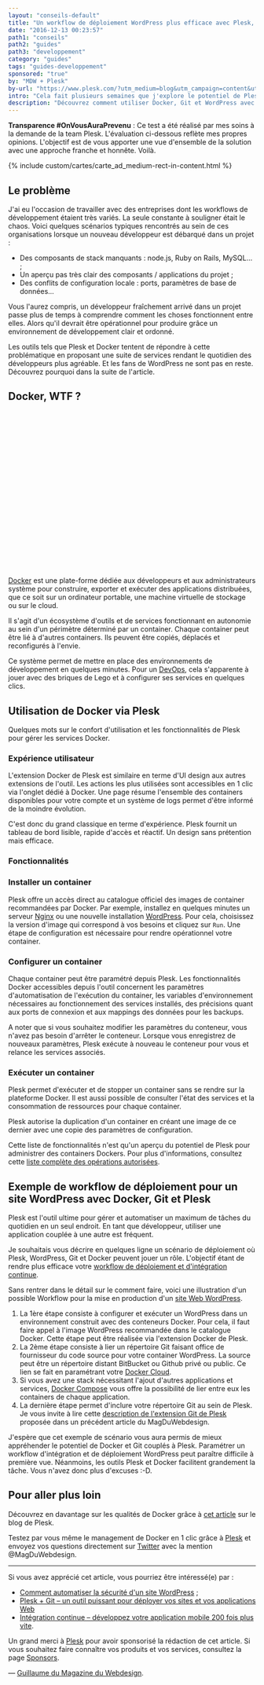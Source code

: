 ```yaml
---
layout: "conseils-default"
title: "Un workflow de déploiement WordPress plus efficace avec Plesk, Docker et Git"
date: "2016-12-13 00:23:57"
path1: "conseils"
path2: "guides"
path3: "developpement"
category: "guides"
tags: "guides-developpement"
sponsored: "true"
by: "MDW + Plesk"
by-url: "https://www.plesk.com/?utm_medium=blog&utm_campaign=content&utm_source=magazineduwebdesign"
intro: "Cela fait plusieurs semaines que j'explore le potentiel de Plesk. J'ai testé pour vous les bénéfices d'utiliser Plesk pour [automatiser la sécurité d'un site WordPress](http://www.magazineduwebdesign.com/conseils/guides/comment-automatiser-la-securite-d-un-site-wordpress/). Nous avons également vu que Plesk était adapté pour [travailler avec un répertoire Git](http://www.magazineduwebdesign.com/conseils/guides/plesk-git-un-outil-puissant-pour-deployer-vos-sites-et-applications-web/). Afin de garder le rythme, j'ai souhaité mettre à l'épreuve l'extension Docker de Plesk. L'objectif de cet article est de présenter l'outil, l'expérience utilisateur proposée, la technicité et les avantages que l'on peut en retirer en tant que développeur WordPress."
description: "Découvrez comment utiliser Docker, Git et WordPress avec l'outil Plesk."
---
```

 **Transparence #OnVousAuraPrevenu** : Ce test a été réalisé par mes soins à la demande de la team Plesk. L'évaluation ci-dessous reflète mes propres opinions. L'objectif est de vous apporter une vue d'ensemble de la solution avec une approche franche et honnête. Voilà.

{% include custom/cartes/carte_ad_medium-rect-in-content.html %}

## Le problème

J'ai eu l'occasion de travailler avec des entreprises dont les workflows de développement étaient très variés. La seule constante à souligner était le chaos. Voici quelques scénarios typiques rencontrés au sein de ces organisations lorsque un nouveau développeur est débarqué dans un projet :

- Des composants de stack manquants : node.js, Ruby on Rails, MySQL... ;
- Un aperçu pas très clair des composants / applications du projet ;
- Des conflits de configuration locale : ports, paramètres de base de données...

Vous l'aurez compris, un développeur fraîchement arrivé dans un projet passe plus de temps à comprendre comment les choses fonctionnent entre elles. Alors qu'il devrait être opérationnel pour produire grâce un environnement de développement clair et ordonné.

Les outils tels que Plesk et Docker tentent de répondre à cette problématique en proposant une suite de services rendant le quotidien des développeurs plus agréable. Et les fans de WordPress ne sont pas en reste. Découvrez pourquoi dans la suite de l'article.

## Docker, WTF ?

<svg version="1.1" id="Layer_1" xmlns="http://www.w3.org/2000/svg" xmlns:xlink="http://www.w3.org/1999/xlink" x="0px" y="0px"
	 viewBox="0 0 529 338.5" style="enable-background:new 0 0 529 338.5;" xml:space="preserve">
<style type="text/css">
	.st0{clip-path:url(#SVGID_2_);fill:#16A3C6;}
	.st1{clip-path:url(#SVGID_4_);fill:#16A3C6;}
	.st2{clip-path:url(#SVGID_6_);fill:#16A3C6;}
	.st3{clip-path:url(#SVGID_8_);fill:#269EC7;}
	.st4{clip-path:url(#SVGID_10_);fill:#16A3C6;}
	.st5{clip-path:url(#SVGID_12_);fill:#269EC7;}
	.st6{clip-path:url(#SVGID_14_);fill:#16A3C6;}
	.st7{clip-path:url(#SVGID_16_);fill:#37ACCD;}
	.st8{clip-path:url(#SVGID_18_);fill:#42B2D0;}
	.st9{clip-path:url(#SVGID_20_);fill:#37ACCD;}
	.st10{clip-path:url(#SVGID_22_);fill:#79C9DF;}
	.st11{clip-path:url(#SVGID_24_);fill:#269EC7;}
	.st12{clip-path:url(#SVGID_26_);fill:#42B2D0;}
	.st13{clip-path:url(#SVGID_28_);fill:#1D8BB7;}
	.st14{clip-path:url(#SVGID_30_);fill:#3B4D54;}
	.st15{fill:#1594CD;}
	.st16{clip-path:url(#SVGID_34_);fill:#1594CD;}
	.st17{fill:#15A2D6;}
	.st18{fill:#42B2D0;}
	.st19{fill:#3B4D54;}
	.st20{fill:#269EC7;}
	.st21{clip-path:url(#SVGID_36_);fill:#D4E6E6;}
	.st22{clip-path:url(#SVGID_38_);fill:#3B4D54;}
	.st23{clip-path:url(#SVGID_40_);fill:#BFD9DA;}
	.st24{clip-path:url(#SVGID_42_);fill:#D4E6E6;}
	.st25{clip-path:url(#SVGID_44_);fill:#25A3C9;}
	.st26{clip-path:url(#SVGID_46_);fill:#42B2D0;}
	.st27{clip-path:url(#SVGID_48_);fill:#79C9DF;}
	.st28{clip-path:url(#SVGID_50_);fill:#42B2D0;}
	.st29{clip-path:url(#SVGID_52_);fill:#79C9DF;}
</style>
<g>
	<g>
		<g>
			<defs>
				<path id="SVGID_1_" d="M118.1,273.5c-0.3,2.9-0.9,4.9-0.9,4.9c-11.8-11.8-21.5-6.6-23,0c-1.4,5.7,8.9,12.1,23.5,11.2
					c26.4-1.4,44.2,9.2,44.2,9.2H215c0,0-17.8-10.6-44.2-9.2c-14.6,0.9-25-5.5-23.5-11.2c1.7-6.9,11.5-12.1,23.2,0
					c0,0,4.6-15.8-8.9-23.3c-4.2-2.3-9.6-3.7-15.1-3.7C134.8,251.5,122.4,257.5,118.1,273.5"/>
			</defs>
			<clipPath id="SVGID_2_">
				<use xlink:href="#SVGID_1_"  style="overflow:visible;"/>
			</clipPath>
			<rect x="89.1" y="246.5" class="st0" width="130.9" height="57.3"/>
		</g>
	</g>
</g>
<g>
	<g>
		<g>
			<defs>
				<path id="SVGID_3_" d="M65,273.5c-0.3,2.9-0.9,4.9-0.9,4.9c-11.8-11.8-21.5-6.6-23,0c-1.4,5.7,8.9,12.1,23.5,11.2
					c26.4-1.4,44.2,9.2,44.2,9.2H162c0,0-17.8-10.6-44.2-9.2c-14.6,0.9-25-5.5-23.5-11.2c1.7-6.9,11.5-12.1,23.2,0
					c0,0,4.6-15.8-8.9-23.3c-4.2-2.3-9.6-3.7-15.1-3.7C81.8,251.5,69.3,257.5,65,273.5"/>
			</defs>
			<clipPath id="SVGID_4_">
				<use xlink:href="#SVGID_3_"  style="overflow:visible;"/>
			</clipPath>
			<rect x="36" y="246.5" class="st1" width="130.9" height="57.3"/>
		</g>
	</g>
</g>
<g>
	<g>
		<g>
			<defs>
				<path id="SVGID_5_" d="M171.1,273.5c-0.3,2.9-0.9,4.9-0.9,4.9c-11.8-11.8-21.5-6.6-23,0c-1.4,5.7,8.9,12.1,23.5,11.2
					c26.4-1.4,44.2,9.2,44.2,9.2H268c0,0-17.8-10.6-44.2-9.2c-14.6,0.9-25-5.5-23.5-11.2c1.7-6.9,11.5-12.1,23.2,0
					c0,0,4.6-15.8-8.9-23.3c-4.2-2.3-9.6-3.7-15.1-3.7C187.9,251.5,175.4,257.5,171.1,273.5"/>
			</defs>
			<clipPath id="SVGID_6_">
				<use xlink:href="#SVGID_5_"  style="overflow:visible;"/>
			</clipPath>
			<rect x="142.2" y="246.5" class="st2" width="130.9" height="57.3"/>
		</g>
	</g>
</g>
<g>
	<g>
		<g>
			<defs>
				<path id="SVGID_7_" d="M79.6,274.9c0.9,1,1.4,1.5,1.4,1.5C80.5,275.8,80,275.3,79.6,274.9 M16.8,289.9c7.2,6.3,20.9,9.5,39,9.5
					h53.1c0,0,24.7-17.5-1.7-16.1c-14.6,0.9-26.7,2-25.2-3.7c1.6-6.6-11.4-14.5-2.3-4.7c-3.6-3.7-13.6-13.5-24.4-19.4
					c-4.7-2.7-9.8-3.9-14.8-3.9C20.6,251.6,2.4,270.2,16.8,289.9"/>
			</defs>
			<clipPath id="SVGID_8_">
				<use xlink:href="#SVGID_7_"  style="overflow:visible;"/>
			</clipPath>
			<rect x="6.6" y="246.6" class="st3" width="117.7" height="57.8"/>
		</g>
	</g>
</g>
<g>
	<g>
		<g>
			<defs>
				<path id="SVGID_9_" d="M327.5,255.1c-13.5,7.5-8.9,23.3-8.9,23.3c11.8-12.1,21.5-6.9,23.2,0c1.4,5.7-8.9,12.1-23.5,11.2
					c-26.4-1.4-44.2,9.2-44.2,9.2h53.1c0,0,17.8-10.6,44.2-9.2c14.6,0.9,25-5.5,23.5-11.2c-1.4-6.6-11.2-11.8-23,0
					c0,0-0.6-2-0.9-4.9c-4.3-16-16.8-22-28.5-22C337.1,251.5,331.8,252.8,327.5,255.1"/>
			</defs>
			<clipPath id="SVGID_10_">
				<use xlink:href="#SVGID_9_"  style="overflow:visible;"/>
			</clipPath>
			<rect x="269.2" y="246.5" class="st4" width="130.9" height="57.3"/>
		</g>
	</g>
</g>
<g>
	<g>
		<g>
			<defs>
				<path id="SVGID_11_" d="M340.1,240.8c-20.4,11.2-13.5,35.3-13.5,35.3c18.1-18.1,32.7-10.3,35,0c2,8.6-13.5,18.1-35.9,16.9
					c-40.2-2.3-67.4,14.1-67.4,14.1H339c0,0,27.3-16.4,67.4-14.1c22.1,1.1,37.9-8.3,35.9-16.9c-2-10-16.6-17.8-34.7,0
					c0,0-0.9-2.9-1.1-7.5c-6.4-24.3-25.3-33.5-43.1-33.5C354.9,235.2,346.6,237.3,340.1,240.8"/>
			</defs>
			<clipPath id="SVGID_12_">
				<use xlink:href="#SVGID_11_"  style="overflow:visible;"/>
			</clipPath>
			<rect x="253.4" y="230.2" class="st5" width="194.1" height="81.9"/>
		</g>
	</g>
</g>
<g>
	<g>
		<g>
			<defs>
				<path id="SVGID_13_" d="M274.4,255.1c-13.5,7.5-8.9,23.3-8.9,23.3c11.8-12.1,21.5-6.9,23.2,0c1.4,5.7-8.9,12.1-23.5,11.2
					c-26.4-1.4-44.2,9.2-44.2,9.2h53.1c0,0,17.8-10.6,44.2-9.2c14.6,0.9,25-5.5,23.5-11.2c-1.4-6.6-11.2-11.8-23,0
					c0,0-0.6-2-0.9-4.9c-4.3-16-16.8-22-28.5-22C284,251.5,278.7,252.8,274.4,255.1"/>
			</defs>
			<clipPath id="SVGID_14_">
				<use xlink:href="#SVGID_13_"  style="overflow:visible;"/>
			</clipPath>
			<rect x="216.1" y="246.5" class="st6" width="130.9" height="57.3"/>
		</g>
	</g>
</g>
<g>
	<g>
		<g>
			<defs>
				<path id="SVGID_15_" d="M69.5,292.9c0,2.3-0.6,4-0.6,4c-9.8-10-17.8-5.7-19.2,0.3c-1.1,4.9,7.5,10,19.8,9.5
					c22.1-1.1,37,7.8,37,7.8H151c0,0-14.9-8.9-37-7.8c-12.3,0.6-20.9-4.6-19.8-9.5c1.4-5.7,9.5-10,19.2,0c0,0,3.7-13.2-7.5-19.5
					c-3.6-2-8.1-3.1-12.8-3.1C83.3,274.6,73,279.6,69.5,292.9"/>
			</defs>
			<clipPath id="SVGID_16_">
				<use xlink:href="#SVGID_15_"  style="overflow:visible;"/>
			</clipPath>
			<rect x="44.6" y="269.6" class="st7" width="111.4" height="49.9"/>
		</g>
	</g>
</g>
<g>
	<g>
		<g>
			<defs>
				<path id="SVGID_17_" d="M32,292.9c0,2.3-0.6,4-0.6,4c-9.8-10-17.8-5.7-19.2,0.3c-1.1,4.9,7.5,10,19.8,9.5
					c22.1-1.1,37,7.8,37,7.8h44.5c0,0-14.9-8.9-37-7.8c-12.3,0.6-20.9-4.6-19.8-9.5c1.4-5.7,9.5-10,19.2,0c0,0,3.7-13.2-7.5-19.5
					c-3.6-2-8.1-3.1-12.8-3.1C45.9,274.6,35.5,279.6,32,292.9"/>
			</defs>
			<clipPath id="SVGID_18_">
				<use xlink:href="#SVGID_17_"  style="overflow:visible;"/>
			</clipPath>
			<rect x="7.1" y="269.6" class="st8" width="111.4" height="49.9"/>
		</g>
	</g>
</g>
<g>
	<g>
		<g>
			<defs>
				<path id="SVGID_19_" d="M112.6,294.2c0,2.3-0.6,4-0.6,4c-10-10-18.1-5.7-19.2,0.3c-1.1,4.9,7.5,10,19.8,9.5
					c22.1-1.1,37,7.8,37,7.8h44.5c0,0-14.9-8.9-37-7.8c-12.3,0.6-20.9-4.6-19.8-9.5c1.4-5.7,9.5-10,19.2,0c0,0,3.7-13.2-7.5-19.5
					c-3.6-2-8.1-3.1-12.8-3.1C126.5,275.8,116.1,280.8,112.6,294.2"/>
			</defs>
			<clipPath id="SVGID_20_">
				<use xlink:href="#SVGID_19_"  style="overflow:visible;"/>
			</clipPath>
			<rect x="87.7" y="270.8" class="st9" width="111.4" height="49.9"/>
		</g>
	</g>
</g>
<g>
	<g>
		<g>
			<defs>
				<path id="SVGID_21_" d="M25.6,274.8c-16.8,0-32.4,15.5-20.2,31.9c6,5.2,17.8,7.8,32.7,7.8h44.5c0,0-14.9-8.9-37-7.8
					c-12.3,0.6-20.9-4.6-19.8-9.5c1.4-5.7,9.5-10,19.2,0c0,0,3.7-13.2-7.5-19.5C33.8,275.7,29.7,274.8,25.6,274.8L25.6,274.8"/>
			</defs>
			<clipPath id="SVGID_22_">
				<use xlink:href="#SVGID_21_"  style="overflow:visible;"/>
			</clipPath>
			<rect x="-3.9" y="269.8" class="st10" width="91.6" height="49.7"/>
		</g>
	</g>
</g>
<g>
	<g>
		<g>
			<defs>
				<path id="SVGID_23_" d="M287.9,264.9c-16.4,9.2-10.6,29-10.6,29c14.3-14.9,26.1-8.6,28.1,0c1.7,7.2-10.9,14.9-28.7,14.1
					c-32.1-1.7-53.7,11.5-53.7,11.5h64.6c0,0,22.7-9.5,54.5-7.8c17.8,1.1,29.6-10.6,27.8-17.8c-2.3-8.6-14.1-14.9-28.4,0
					c0,0-0.6-2.6-0.9-6c-5.2-20-20.4-27.5-34.5-27.5C299.5,260.3,293,262,287.9,264.9"/>
			</defs>
			<clipPath id="SVGID_24_">
				<use xlink:href="#SVGID_23_"  style="overflow:visible;"/>
			</clipPath>
			<rect x="218.1" y="255.3" class="st11" width="157.1" height="69.1"/>
		</g>
	</g>
</g>
<g>
	<g>
		<g>
			<defs>
				<path id="SVGID_25_" d="M251.8,279c-11.2,6.3-7.5,19.5-7.5,19.5c9.8-10,17.8-5.7,19.2,0c1.1,4.9-7.5,10-19.8,9.5
					c-22.1-1.1-37,7.8-37,7.8h44.5c0,0,14.9-8.9,37-7.8c12.3,0.6,20.9-4.6,19.8-9.5c-1.4-6-9.5-10.3-19.2-0.3c0,0-0.6-1.7-0.6-4
					c-3.5-13.4-13.9-18.4-23.6-18.4C259.9,275.8,255.3,277,251.8,279"/>
			</defs>
			<clipPath id="SVGID_26_">
				<use xlink:href="#SVGID_25_"  style="overflow:visible;"/>
			</clipPath>
			<rect x="201.7" y="270.8" class="st12" width="111.4" height="49.9"/>
		</g>
	</g>
</g>
<g>
	<g>
		<g>
			<defs>
				<path id="SVGID_27_" d="M40,198.9c2,14.9,6.3,29,12.9,41.6l3.7,6.9c2.3,4,4.9,7.8,7.7,11.5c13.5,0.9,25.5,1.1,37,0.9
					c22.1-0.6,40.2-3.2,53.9-7.8c2-0.6,4.3,0.3,4.9,2.3c0.6,2-0.3,4.3-2.3,4.9c-1.7,0.6-3.7,1.1-5.7,1.7
					c-10.9,3.2-23.2,5.2-38.2,6.3h-2c-5.7,0.3-12.1,0.6-18.6,0.6c-7.2,0-14.3,0-22.1-0.6c27,30.4,69.7,48.8,122.5,48.8
					c96.1,0,179.6-36.5,228.1-117.2L40,198.9L40,198.9z"/>
			</defs>
			<clipPath id="SVGID_28_">
				<use xlink:href="#SVGID_27_"  style="overflow:visible;"/>
			</clipPath>
			<rect x="35" y="193.9" class="st13" width="391.9" height="127.2"/>
		</g>
	</g>
</g>
<g>
	<g>
		<g>
			<defs>
				<path id="SVGID_29_" d="M226.8,1v52H125.5v50.8H75v51.7H31.7l-0.6,7.8c-0.4,5-0.7,9.9-0.7,14.9v0.2c0,20.5,3.9,40.9,12.4,59.6
					l4.6,9.2l0.6,0.9c31,53.1,86.1,75.5,145.8,75.5c115.9,0,211.2-51.7,255.1-161.1c29.6,1.7,59.4-6.9,73.7-35l3.7-7.2l-6.9-4
					c-16.9-9.8-39.6-11.2-58.8-5.5c-2.6-20.4-15.8-38.2-31.8-51.1l-6.3-5.2l-5.5,6c-10.6,12.3-13.8,33-12.3,48.8
					c0.9,11.5,4.6,23.3,11.8,32.7c-5.5,3.2-11.8,5.7-17.2,7.8c-11.2,4-23.5,6-35.3,6h-25.5v-51.7H288l-0.3-0.3V1H226.8z"/>
			</defs>
			<clipPath id="SVGID_30_">
				<use xlink:href="#SVGID_29_"  style="overflow:visible;"/>
			</clipPath>
			<rect x="25.5" y="-4" class="st14" width="505.9" height="332.5"/>
		</g>
	</g>
</g>
<g>
	<g>
		<g>
			<path id="SVGID_31_" class="st15" d="M429.1,143.4c-12.3,10.9-38.4,21-65.1,21H39.5c-2.6,27.9,2.3,53.4,13.5,75.5l3.7,6.9
				c2.3,4,4.9,7.8,7.7,11.5c13.5,0.9,25.5,1.1,37,0.9c22.1-0.6,40.2-3.2,53.9-7.8c2-0.6,4.3,0.3,4.9,2.3c0.6,2-0.3,4.3-2.3,4.9
				c-1.7,0.6-3.7,1.1-5.7,1.7c-10.9,3.2-22.4,5.2-37.3,6H114h-1.7c-5.7,0.3-12.3,0.3-18.7,0.3c-7.2,0-14.1,0-21.8-0.6h-0.3
				c27,30.4,69.4,48.5,122.2,48.5c112.2,0,207.4-49.7,249.3-161.4c29.8,3.2,58.5-4.6,71.7-30.1c-20.7-11.2-47.6-7.5-62.8,0.3
				c3.4-26.4-16.4-47.1-28.7-57.1C409.3,82.6,407,125.3,429.1,143.4"/>
		</g>
		<g>
			<defs>
				<path id="SVGID_32_" d="M429.1,143.4c-12.3,10.9-38.4,21-65.1,21H39.5c-2.6,27.9,2.3,53.4,13.5,75.5l3.7,6.9
					c2.3,4,4.9,7.8,7.7,11.5c13.5,0.9,25.5,1.1,37,0.9c22.1-0.6,40.2-3.2,53.9-7.8c2-0.6,4.3,0.3,4.9,2.3c0.6,2-0.3,4.3-2.3,4.9
					c-1.7,0.6-3.7,1.1-5.7,1.7c-10.9,3.2-22.4,5.2-37.3,6H114h-1.7c-5.7,0.3-12.3,0.3-18.7,0.3c-7.2,0-14.1,0-21.8-0.6h-0.3
					c27,30.4,69.4,48.5,122.2,48.5c112.2,0,207.4-49.7,249.3-161.4c29.8,3.2,58.5-4.6,71.7-30.1c-20.7-11.2-47.6-7.5-62.8,0.3
					c3.4-26.4-16.4-47.1-28.7-57.1C409.3,82.6,407,125.3,429.1,143.4"/>
			</defs>
			<clipPath id="SVGID_34_">
				<use xlink:href="#SVGID_32_"  style="overflow:visible;"/>
			</clipPath>
			<rect x="33.8" y="61.2" class="st16" width="486.1" height="258.4"/>
		</g>
	</g>
</g>
<g>
	<g>
		<g>
			<path id="SVGID_33_" class="st17" d="M113.8,266.6c0.1,0,0.2,0,0.2,0c-0.2-0.1-0.4-0.2-0.5-0.3L113.8,266.6z M429.1,143.4
				c-12.3,10.9-38.4,21-65.1,21H58.7c-1.4,42.8,14.6,74.9,42.5,94.8c22.1-0.6,40.2-3.2,53.9-7.8c2-0.6,4.3,0.3,4.9,2.3
				s-0.3,4.3-2.3,4.9c-1.7,0.6-3.7,1.1-5.7,1.7c-10.8,3.1-23.1,5.4-37.9,6.3c38.1,19.2,93.3,19.1,156.4-5.2
				c71.2-27.3,137.4-79.5,183.6-139c-0.9,0.9-1.4,0.9-2,0.9c3.4-26.4-16.4-47.1-28.7-57.1C409.3,82.6,407,125.3,429.1,143.4"/>
		</g>
	</g>
</g>
<rect x="235.5" y="9.9" class="st18" width="43.9" height="43.6"/>
<rect x="239.1" y="13" class="st19" width="3.4" height="36.8"/>
<rect x="245.7" y="13" class="st19" width="3.7" height="36.8"/>
<rect x="252.3" y="13" class="st19" width="3.7" height="36.8"/>
<rect x="258.9" y="13" class="st19" width="3.7" height="36.8"/>
<rect x="265.5" y="13" class="st19" width="3.7" height="36.8"/>
<rect x="272.4" y="13" class="st19" width="3.4" height="36.8"/>
<rect x="134.2" y="62.6" class="st20" width="43.9" height="43.6"/>
<rect x="137.8" y="64.9" class="st19" width="3.4" height="36.8"/>
<rect x="144.4" y="64.9" class="st19" width="3.7" height="36.8"/>
<rect x="151" y="64.9" class="st19" width="3.7" height="36.8"/>
<rect x="157.6" y="64.9" class="st19" width="3.7" height="36.8"/>
<rect x="164.2" y="64.9" class="st19" width="3.7" height="36.8"/>
<rect x="171.1" y="64.9" class="st19" width="3.4" height="36.8"/>
<rect x="134.2" y="113.2" class="st18" width="43.9" height="43.9"/>
<rect x="137.8" y="115.9" class="st19" width="3.4" height="36.8"/>
<rect x="144.4" y="115.9" class="st19" width="3.7" height="36.8"/>
<rect x="151" y="115.9" class="st19" width="3.7" height="36.8"/>
<rect x="157.6" y="115.9" class="st19" width="3.7" height="36.8"/>
<rect x="164.2" y="115.9" class="st19" width="3.7" height="36.8"/>
<rect x="171.1" y="115.9" class="st19" width="3.4" height="36.8"/>
<rect x="83.7" y="113.2" class="st20" width="43.9" height="43.9"/>
<rect x="87.6" y="115.9" class="st19" width="3.4" height="36.8"/>
<rect x="94.2" y="115.9" class="st19" width="3.7" height="36.8"/>
<rect x="100.8" y="115.9" class="st19" width="3.7" height="36.8"/>
<rect x="107.4" y="115.9" class="st19" width="3.7" height="36.8"/>
<rect x="114" y="115.9" class="st19" width="3.7" height="36.8"/>
<rect x="120.9" y="115.9" class="st19" width="3.4" height="36.8"/>
<rect x="185" y="62.6" class="st18" width="43.9" height="43.6"/>
<rect x="188" y="64.9" class="st19" width="3.4" height="36.8"/>
<rect x="194.6" y="64.9" class="st19" width="3.7" height="36.8"/>
<rect x="201.2" y="64.9" class="st19" width="3.7" height="36.8"/>
<rect x="207.8" y="64.9" class="st19" width="3.7" height="36.8"/>
<rect x="214.4" y="64.9" class="st19" width="3.7" height="36.8"/>
<rect x="221.3" y="64.9" class="st19" width="3.4" height="36.8"/>
<rect x="185" y="113.2" class="st20" width="43.9" height="43.9"/>
<rect x="188.4" y="115.9" class="st19" width="3.4" height="36.8"/>
<rect x="195" y="115.9" class="st19" width="3.7" height="36.8"/>
<rect x="201.6" y="115.9" class="st19" width="3.7" height="36.8"/>
<rect x="208.2" y="115.9" class="st19" width="3.7" height="36.8"/>
<rect x="214.8" y="115.9" class="st19" width="3.7" height="36.8"/>
<rect x="221.7" y="115.9" class="st19" width="3.4" height="36.8"/>
<rect x="235.5" y="62.6" class="st20" width="43.9" height="43.6"/>
<rect x="239.1" y="65.6" class="st19" width="3.4" height="36.8"/>
<rect x="245.7" y="65.6" class="st19" width="3.7" height="36.8"/>
<rect x="252.3" y="65.6" class="st19" width="3.7" height="36.8"/>
<rect x="258.9" y="65.6" class="st19" width="3.7" height="36.8"/>
<rect x="265.5" y="65.6" class="st19" width="3.7" height="36.8"/>
<rect x="272.4" y="65.6" class="st19" width="3.4" height="36.8"/>
<rect x="235.5" y="113.2" class="st18" width="43.9" height="43.9"/>
<rect x="239.1" y="115.9" class="st19" width="3.4" height="36.8"/>
<rect x="245.7" y="115.9" class="st19" width="3.7" height="36.8"/>
<rect x="252.3" y="115.9" class="st19" width="3.7" height="36.8"/>
<rect x="258.9" y="115.9" class="st19" width="3.7" height="36.8"/>
<rect x="265.5" y="115.9" class="st19" width="3.7" height="36.8"/>
<rect x="272.4" y="115.9" class="st19" width="3.4" height="36.8"/>
<rect x="286.3" y="113.2" class="st20" width="43.9" height="43.9"/>
<rect x="289.4" y="115.9" class="st19" width="3.4" height="36.8"/>
<rect x="296" y="115.9" class="st19" width="3.7" height="36.8"/>
<rect x="302.6" y="115.9" class="st19" width="3.7" height="36.8"/>
<rect x="309.2" y="115.9" class="st19" width="3.7" height="36.8"/>
<rect x="315.8" y="115.9" class="st19" width="3.7" height="36.8"/>
<rect x="322.6" y="115.9" class="st19" width="3.4" height="36.8"/>
<g>
	<g>
		<g>
			<defs>
				<path id="SVGID_35_" d="M163.4,239.9c0,6.6,5.5,12.1,12.1,12.1s12.1-5.5,12.1-12.1s-5.5-12.1-12.1-12.1
					C168.6,227.9,163.4,233.3,163.4,239.9"/>
			</defs>
			<clipPath id="SVGID_36_">
				<use xlink:href="#SVGID_35_"  style="overflow:visible;"/>
			</clipPath>
			<rect x="158.4" y="222.9" class="st21" width="34.1" height="34.1"/>
		</g>
	</g>
</g>
<g>
	<g>
		<g>
			<defs>
				<path id="SVGID_37_" d="M166.8,240.5c0,4.6,3.7,8.6,8.6,8.6c4.6,0,8.6-3.7,8.6-8.6c0-1.4-0.3-2.3-0.6-3.4
					c-0.6,0.9-1.7,1.7-3.2,1.7c-1.7,0-3.4-1.4-3.4-3.4c0-1.4,0.6-2.6,1.7-3.2c-0.9-0.3-2-0.6-3.2-0.6
					C170.6,231.6,166.8,235.3,166.8,240.5"/>
			</defs>
			<clipPath id="SVGID_38_">
				<use xlink:href="#SVGID_37_"  style="overflow:visible;"/>
			</clipPath>
			<rect x="161.8" y="226.6" class="st22" width="27.2" height="27.5"/>
		</g>
	</g>
</g>
<g>
	<g>
		<g>
			<defs>
				<path id="SVGID_39_" d="M111.8,266.9c-5.7,0.3-12.1,0.6-18.4,0.6c-7.5,0-15.2-0.3-23.5-0.6c27.5,27.6,61.4,48.8,123.9,49.1
					c4.6-0.3,9.2-0.3,13.8-0.3c-30.1-14.4-46.5-33.6-55.7-54.8C140.7,264,127.5,266,111.8,266.9"/>
			</defs>
			<clipPath id="SVGID_40_">
				<use xlink:href="#SVGID_39_"  style="overflow:visible;"/>
			</clipPath>
			<rect x="64.9" y="255.9" class="st23" width="147.7" height="65.1"/>
		</g>
	</g>
</g>
<g>
	<g>
		<g>
			<defs>
				<path id="SVGID_41_" d="M111.8,266.9c10.9,5.7,26.1,11.5,51.4,13.5c-4-5.7-8-12.6-11.2-19.5C140.7,264,127.3,266,111.8,266.9"/>
			</defs>
			<clipPath id="SVGID_42_">
				<use xlink:href="#SVGID_41_"  style="overflow:visible;"/>
			</clipPath>
			<rect x="106.8" y="255.9" class="st24" width="61.4" height="29.5"/>
		</g>
	</g>
</g>
<g>
	<g>
		<g>
			<defs>
				<path id="SVGID_43_" d="M199,317.8c-0.3,2.1-0.9,3.6-0.9,3.6c-12.4-9-22.7-5.2-24.5,0c-1.5,4.2,9.5,9,24.8,8.4
					c27.8-1,47,6.9,47,6.9h56.1c0,0-18.9-8.2-47-6.9c-15.4,0.6-25.7-4-24.8-8.4c1.8-9.4,10.9-14.4,21.3-8.8
					c-1.2-4.4-6.2-10.1-17.1-12.1c-1.7-0.3-3.6-0.5-5.6-0.5C217.5,300,203.8,305,199,317.8"/>
			</defs>
			<clipPath id="SVGID_44_">
				<use xlink:href="#SVGID_43_"  style="overflow:visible;"/>
			</clipPath>
			<rect x="168.3" y="296.3" class="st25" width="138.3" height="44"/>
		</g>
	</g>
</g>
<g>
	<g>
		<g>
			<defs>
				<path id="SVGID_45_" d="M164.6,314.2c-0.2,2.5-0.7,4.2-0.7,4.2c-10.7-10.2-19.2-5.7-20.4,0c-1.2,5,8,10.7,20.9,10
					c23.7-1.5,39.6,8.2,39.6,8.2h47.4c0,0-16.2-9.5-39.6-8.2c-13,0.7-22.2-5-20.9-10c1.5-6.2,10.2-10.7,20.7,0c0,0,4-14.2-8-20.7
					c-3.8-2-8.6-3.2-13.6-3.2C179.4,294.6,168.3,299.9,164.6,314.2"/>
			</defs>
			<clipPath id="SVGID_46_">
				<use xlink:href="#SVGID_45_"  style="overflow:visible;"/>
			</clipPath>
			<rect x="138.9" y="290.2" class="st26" width="116.7" height="50.8"/>
		</g>
	</g>
</g>
<g>
	<g>
		<g>
			<defs>
				<path id="SVGID_47_" d="M134.1,326.9c7.5,6.6,21.5,9.8,40.2,9.8h54.5c0,0-18.7-10.9-45.6-9.5c-14.9,0.9-25.5-5.7-24.1-11.5
					c1.7-7.2,11.8-12.3,23.8,0c0,0,4.6-16.4-9.2-23.8c-4.8-2.6-10-3.7-15.1-3.7C138.2,288.2,119.2,306.9,134.1,326.9"/>
			</defs>
			<clipPath id="SVGID_48_">
				<use xlink:href="#SVGID_47_"  style="overflow:visible;"/>
			</clipPath>
			<rect x="123.8" y="283.2" class="st27" width="110" height="58.5"/>
		</g>
	</g>
</g>
<g>
	<g>
		<g>
			<defs>
				<path id="SVGID_49_" d="M334.7,277.5c-12.9,7.2-8.6,22.1-8.6,22.1c11.2-11.5,20.7-6.6,22.1,0c1.4,5.5-8.6,11.5-22.7,10.6
					c-25.2-1.4-42.5,8.9-42.5,8.9h50.8c0,0,17.2-10.3,42.5-8.9c14.1,0.9,23.8-5.2,22.7-10.6c-1.4-6.9-10.6-11.5-22.1,0
					c0,0-0.6-2-0.6-4.6c-4.1-15.3-16-21.1-27.1-21.1C343.8,274,338.7,275.3,334.7,277.5"/>
			</defs>
			<clipPath id="SVGID_50_">
				<use xlink:href="#SVGID_49_"  style="overflow:visible;"/>
			</clipPath>
			<rect x="278" y="269" class="st28" width="126" height="55.2"/>
		</g>
	</g>
</g>
<g>
	<g>
		<g>
			<defs>
				<path id="SVGID_51_" d="M378.5,277.5c-12.9,7.2-8.6,22.1-8.6,22.1c11.2-11.5,20.7-6.6,22.1,0c1.4,5.5-8.6,11.5-22.7,10.6
					c-25.2-1.4-42.5,8.9-42.5,8.9h50.8c17.2,0,30.7-3.2,37.6-8.9c14-18.6-3.6-36.3-22.6-36.3C387.8,274,383,275.1,378.5,277.5"/>
			</defs>
			<clipPath id="SVGID_52_">
				<use xlink:href="#SVGID_51_"  style="overflow:visible;"/>
			</clipPath>
			<rect x="321.8" y="269" class="st29" width="103.4" height="55.2"/>
		</g>
	</g>
</g>
</svg>

[Docker](https://www.docker.com/) est une plate-forme dédiée aux développeurs et aux administrateurs système pour construire, exporter et exécuter des applications distribuées, que ce soit sur un ordinateur portable, une machine virtuelle de stockage ou sur le cloud.

Il s'agit d'un écosystème d'outils et de services fonctionnant en autonomie au sein d'un périmètre déterminé par un container. Chaque container peut être lié à d'autres containers. Ils peuvent être copiés, déplacés et reconfigurés à l'envie.

Ce système permet de mettre en place des environnements de développement en quelques minutes. Pour un [DevOps](https://en.wikipedia.org/wiki/DevOps), cela s'apparente à jouer avec des briques de Lego et à configurer ses services en quelques clics.

## Utilisation de Docker via Plesk

Quelques mots sur le confort d'utilisation et les fonctionnalités de Plesk pour gérer les services Docker.

### Expérience utilisateur

L'extension Docker de Plesk est similaire en terme d'UI design aux autres extensions de l'outil. Les actions les plus utilisées sont accessibles en 1 clic via l'onglet dédié à Docker. Une page résume l'ensemble des containers disponibles pour votre compte et un système de logs permet d'être informé de la moindre évolution.

C'est donc du grand classique en terme d'expérience. Plesk fournit un tableau de bord lisible, rapide d'accès et réactif. Un design sans prétention mais efficace.

### Fonctionnalités

### Installer un container

Plesk offre un accès direct au catalogue officiel des images de container recommandées par Docker. Par exemple, installez en quelques minutes un serveur [Nginx](https://hub.docker.com/_/nginx/) ou une nouvelle installation [WordPress](https://hub.docker.com/_/wordpress/). Pour cela, choisissez la version d'image qui correspond à vos besoins et cliquez sur `Run`. Une étape de configuration est nécessaire pour rendre opérationnel votre container.

### Configurer un container

Chaque container peut être paramétré depuis Plesk. Les fonctionnalités Docker accessibles depuis l'outil concernent les paramètres d'automatisation de l'exécution du container, les variables d'environnement nécessaires au fonctionnement des services installés, des précisions quant aux ports de connexion et aux mappings des données pour les backups.

A noter que si vous souhaitez modifier les paramètres du conteneur, vous n'avez pas besoin d'arrêter le conteneur. Lorsque vous enregistrez de nouveaux paramètres, Plesk exécute à nouveau le conteneur pour vous et relance les services associés.

### Exécuter un container

Plesk permet d'exécuter et de stopper un container sans se rendre sur la plateforme Docker. Il est aussi possible de consulter l'état des services et la consommation de ressources pour chaque container.

Plesk autorise la duplication d'un container en créant une image de ce dernier avec une copie des paramètres de configuration.

Cette liste de fonctionnalités n'est qu'un aperçu du potentiel de Plesk pour administrer des containers Dockers. Pour plus d'informations, consultez cette [liste complète des opérations autorisées](https://docs.plesk.com/en-US/onyx/administrator-guide/plesk-administration/using-docker.75823/#o77135).

## Exemple de workflow de déploiement pour un site WordPress avec Docker, Git et Plesk

Plesk est l'outil ultime pour gérer et automatiser un maximum de tâches du quotidien en un seul endroit. En tant que développeur, utiliser une application couplée à une autre est fréquent.

Je souhaitais vous décrire en quelques ligne un scénario de déploiement où Plesk, WordPress, Git et Docker peuvent jouer un rôle. L'objectif étant de rendre plus efficace votre [workflow de déploiement et d'intégration continue](http://www.magazineduwebdesign.com/conseils/guides/integration-continue-application-mobile/).

Sans rentrer dans le détail sur le comment faire, voici une illustration d'un possible Workflow pour la mise en production d'un [site Web WordPress](http://www.magazineduwebdesign.com/conseils/guides/creer-portfolio-graphiste-wordpress/).

1. La 1ère étape consiste à configurer et exécuter un WordPress dans un environnement construit avec des conteneurs Docker. Pour cela, il faut faire appel à l'image WordPress recommandée dans le catalogue Docker. Cette étape peut être réalisée via l'extension Docker de Plesk.
2. La 2ème étape consiste à lier un répertoire Git faisant office de fournisseur du code source pour votre container WordPress. La source peut être un répertoire distant BitBucket ou Github privé ou public. Ce lien se fait en paramétrant votre [Docker Cloud](https://docs.docker.com/docker-cloud/builds/link-source/).
3. Si vous avez une stack nécessitant l'ajout d'autres applications et services, [Docker Compose](https://docs.docker.com/compose/overview/) vous offre la possibilité de lier entre eux les containers de chaque application.
4. La dernière étape permet d'inclure votre répertoire Git au sein de Plesk. Je vous invite à lire cette [description de l'extension Git de Plesk](http://www.magazineduwebdesign.com/conseils/guides/plesk-git-un-outil-puissant-pour-deployer-vos-sites-et-applications-web/) proposée dans un précédent article du MagDuWebdesign.

J'espère que cet exemple de scénario vous aura permis de mieux appréhender le potentiel de Docker et Git couplés à Plesk. Paramétrer un workflow d'intégration et de déploiement WordPress peut paraître difficile à première vue. Néanmoins, les outils Plesk et Docker facilitent grandement la tâche. Vous n'avez donc plus d'excuses :-D.

## Pour aller plus loin

Découvrez en davantage sur les qualités de Docker grâce à [cet article](https://www.plesk.com/blog/docker-containers-explained/) sur le blog de Plesk.

Testez par vous même le management de Docker en 1 clic grâce à [Plesk](https://www.plesk.com/?utm_medium=blog&utm_campaign=content&utm_source=magazineduwebdesign) et envoyez vos questions directement sur [Twitter](https://twitter.com) avec la mention @MagDuWebdesign.

---

Si vous avez apprécié cet article, vous pourriez être intéressé(e) par :

-  [Comment automatiser la sécurité d'un site WordPress](http://www.magazineduwebdesign.com/conseils/guides/comment-automatiser-la-securite-d-un-site-wordpress/) ;
-  [Plesk + Git – un outil puissant pour déployer vos sites et vos applications Web](http://www.magazineduwebdesign.com/conseils/guides/plesk-git-un-outil-puissant-pour-deployer-vos-sites-et-applications-web/)
-  [Intégration continue – développez votre application mobile 200 fois plus vite](http://www.magazineduwebdesign.com/conseils/guides/integration-continue-application-mobile/).

Un grand merci à [Plesk](https://www.plesk.com/?utm_medium=blog&utm_campaign=content&utm_source=magazineduwebdesign) pour avoir sponsorisé la rédaction de cet article. Si vous souhaitez faire connaître vos produits et vos services, consultez la page [Sponsors](http://www.magazineduwebdesign.com/sponsors/).

— [Guillaume du Magazine du Webdesign](https://www.linkedin.com/in/gpalayer).
